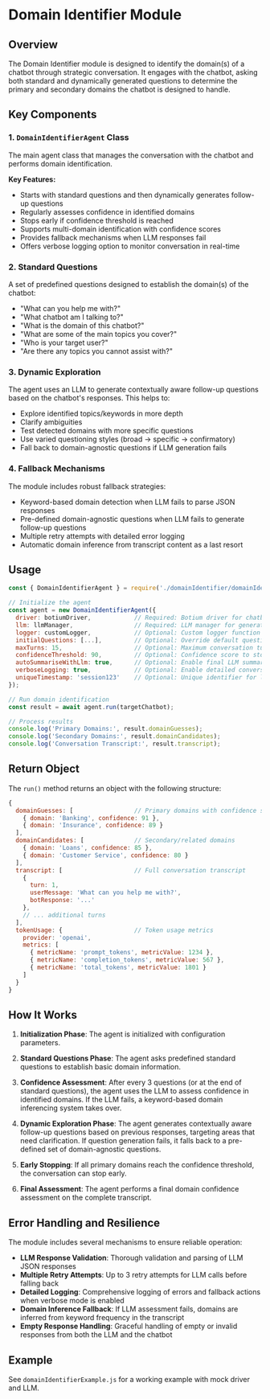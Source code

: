 # Domain Identifier Module

## Overview

The Domain Identifier module is designed to identify the domain(s) of a chatbot through strategic conversation. It engages with the chatbot, asking both standard and dynamically generated questions to determine the primary and secondary domains the chatbot is designed to handle.

## Key Components

### 1. `DomainIdentifierAgent` Class

The main agent class that manages the conversation with the chatbot and performs domain identification.

**Key Features:**
- Starts with standard questions and then dynamically generates follow-up questions
- Regularly assesses confidence in identified domains
- Stops early if confidence threshold is reached
- Supports multi-domain identification with confidence scores
- Provides fallback mechanisms when LLM responses fail
- Offers verbose logging option to monitor conversation in real-time

### 2. Standard Questions

A set of predefined questions designed to establish the domain(s) of the chatbot:
- "What can you help me with?"
- "What chatbot am I talking to?"
- "What is the domain of this chatbot?"
- "What are some of the main topics you cover?"
- "Who is your target user?"
- "Are there any topics you cannot assist with?"

### 3. Dynamic Exploration

The agent uses an LLM to generate contextually aware follow-up questions based on the chatbot's responses. This helps to:
- Explore identified topics/keywords in more depth
- Clarify ambiguities
- Test detected domains with more specific questions
- Use varied questioning styles (broad → specific → confirmatory)
- Fall back to domain-agnostic questions if LLM generation fails

### 4. Fallback Mechanisms

The module includes robust fallback strategies:
- Keyword-based domain detection when LLM fails to parse JSON responses
- Pre-defined domain-agnostic questions when LLM fails to generate follow-up questions
- Multiple retry attempts with detailed error logging
- Automatic domain inference from transcript content as a last resort

## Usage

```javascript
const { DomainIdentifierAgent } = require('./domainIdentifier/domainIdentifierAgent');

// Initialize the agent
const agent = new DomainIdentifierAgent({
  driver: botiumDriver,            // Required: Botium driver for chatbot interaction
  llm: llmManager,                 // Required: LLM manager for generating questions and analyzing responses
  logger: customLogger,            // Optional: Custom logger function
  initialQuestions: [...],         // Optional: Override default questions
  maxTurns: 15,                    // Optional: Maximum conversation turns (default: 20)
  confidenceThreshold: 90,         // Optional: Confidence score to stop early (default: 85)
  autoSummariseWithLlm: true,      // Optional: Enable final LLM summarization (default: true)
  verboseLogging: true,            // Optional: Enable detailed conversation logging (default: false)
  uniqueTimestamp: 'session123'    // Optional: Unique identifier for logging (default: null)
});

// Run domain identification
const result = await agent.run(targetChatbot);

// Process results
console.log('Primary Domains:', result.domainGuesses);
console.log('Secondary Domains:', result.domainCandidates);
console.log('Conversation Transcript:', result.transcript);
```

## Return Object

The `run()` method returns an object with the following structure:

```javascript
{
  domainGuesses: [                 // Primary domains with confidence scores
    { domain: 'Banking', confidence: 91 },
    { domain: 'Insurance', confidence: 89 }
  ],
  domainCandidates: [              // Secondary/related domains
    { domain: 'Loans', confidence: 85 },
    { domain: 'Customer Service', confidence: 80 }
  ],
  transcript: [                    // Full conversation transcript
    {
      turn: 1,
      userMessage: 'What can you help me with?',
      botResponse: '...'
    },
    // ... additional turns
  ],
  tokenUsage: {                    // Token usage metrics
    provider: 'openai',
    metrics: [
      { metricName: 'prompt_tokens', metricValue: 1234 },
      { metricName: 'completion_tokens', metricValue: 567 },
      { metricName: 'total_tokens', metricValue: 1801 }
    ]
  }
}
```

## How It Works

1. **Initialization Phase**: The agent is initialized with configuration parameters.

2. **Standard Questions Phase**: The agent asks predefined standard questions to establish basic domain information.

3. **Confidence Assessment**: After every 3 questions (or at the end of standard questions), the agent uses the LLM to assess confidence in identified domains. If the LLM fails, a keyword-based domain inferencing system takes over.

4. **Dynamic Exploration Phase**: The agent generates contextually aware follow-up questions based on previous responses, targeting areas that need clarification. If question generation fails, it falls back to a pre-defined set of domain-agnostic questions.

5. **Early Stopping**: If all primary domains reach the confidence threshold, the conversation can stop early.

6. **Final Assessment**: The agent performs a final domain confidence assessment on the complete transcript.

## Error Handling and Resilience

The module includes several mechanisms to ensure reliable operation:

- **LLM Response Validation**: Thorough validation and parsing of LLM JSON responses
- **Multiple Retry Attempts**: Up to 3 retry attempts for LLM calls before falling back
- **Detailed Logging**: Comprehensive logging of errors and fallback actions when verbose mode is enabled
- **Domain Inference Fallback**: If LLM assessment fails, domains are inferred from keyword frequency in the transcript
- **Empty Response Handling**: Graceful handling of empty or invalid responses from both the LLM and the chatbot

## Example

See `domainIdentifierExample.js` for a working example with mock driver and LLM. 